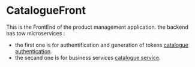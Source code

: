 # CatalogueFront
This is the FrontEnd of the product management application.
the backend has tow microservices : 
- the first one is for authentification and generation of tokens [catalogue authentication](https://github.com/BAHALLA/catalogue-authentication). 
- the secand one is for business services [catalogue service](https://github.com/BAHALLA/catalogue-service).


